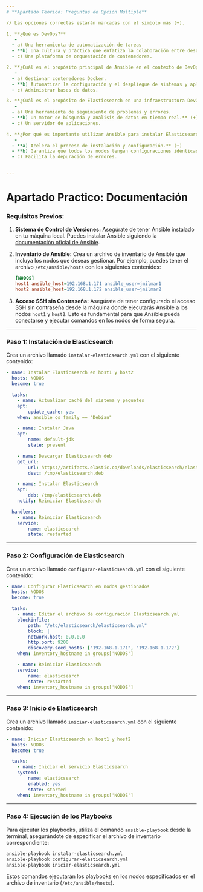 ```yaml
---
# **Apartado Teorico: Preguntas de Opción Multiple**

// Las opciones correctas estarán marcadas con el simbolo más (+).

1. **¿Qué es DevOps?**
   -
  - a) Una herramienta de automatización de tareas
  - **b) Una cultura y práctica que enfatiza la colaboración entre desarrollo y operaciones.** (+)
  - c) Una plataforma de orquestación de contenedores.

2. **¿Cuál es el propósito principal de Ansible en el contexto de DevOps?**
   -
  - a) Gestionar contenedores Docker.
  - **b) Automatizar la configuración y el despliegue de sistemas y aplicaciones.** (+)
  - c) Administrar bases de datos.

3. **¿Cuál es el propósito de Elasticsearch en una infraestructura DevOps?**
   -
  - a) Una herramienta de seguimiento de problemas y errores.
  - **b) Un motor de búsqueda y análisis de datos en tiempo real.** (+)
  - c) Un servidor de aplicaciones.

4. **¿Por qué es importante utilizar Ansible para instalar Elasticsearch en lugar de configurarlo manualmente en cada nodo?**
   -
  - **a) Acelera el proceso de instalación y configuración.** (+)
  - **b) Garantiza que todos los nodos tengan configuraciones idénticas.** (+)
  - c) Facilita la depuración de errores.


---
```


# **Apartado Practico: Documentación**

### **Requisitos Previos:**

1. **Sistema de Control de Versiones:**
   Asegúrate de tener Ansible instalado en tu máquina local. Puedes instalar Ansible siguiendo la [documentación oficial de Ansible](https://docs.ansible.com/ansible/latest/installation_guide/intro_installation.html).

2. **Inventario de Ansible:**
   Crea un archivo de inventario de Ansible que incluya los nodos que deseas gestionar. Por ejemplo, puedes tener el archivo `/etc/ansible/hosts` con los siguientes contenidos:

   ```ini
   [NODOS]
   host1 ansible_host=192.168.1.171 ansible_user=jmilmar1
   host2 ansible_host=192.168.1.172 ansible_user=jmilmar2
   ```

3. **Acceso SSH sin Contraseña:**
   Asegúrate de tener configurado el acceso SSH sin contraseña desde la máquina donde ejecutarás Ansible a los nodos `host1` y `host2`. Esto es fundamental para que Ansible pueda conectarse y ejecutar comandos en los nodos de forma segura.
  ---
### **Paso 1: Instalación de Elasticsearch**

Crea un archivo llamado `instalar-elasticsearch.yml` con el siguiente contenido:

```yaml
- name: Instalar Elasticsearch en host1 y host2
  hosts: NODOS
  become: true

  tasks:
	- name: Actualizar caché del sistema y paquetes
  	apt:
    	update_cache: yes
  	when: ansible_os_family == "Debian"

	- name: Instalar Java
  	apt:
    	name: default-jdk
    	state: present

	- name: Descargar Elasticsearch deb
  	get_url:
    	url: https://artifacts.elastic.co/downloads/elasticsearch/elasticsearch-7.10.0-amd64.deb
    	dest: /tmp/elasticsearch.deb

	- name: Instalar Elasticsearch
  	apt:
    	deb: /tmp/elasticsearch.deb
  	notify: Reiniciar Elasticsearch

  handlers:
	- name: Reiniciar Elasticsearch
  	service:
    	name: elasticsearch
    	state: restarted
```
  ---
### **Paso 2: Configuración de Elasticsearch**

Crea un archivo llamado `configurar-elasticsearch.yml` con el siguiente contenido:

```yaml
- name: Configurar Elasticsearch en nodos gestionados
  hosts: NODOS
  become: true

  tasks:
	- name: Editar el archivo de configuración Elasticsearch.yml
  	blockinfile:
    	path: "/etc/elasticsearch/elasticsearch.yml"
    	block: |
      	network.host: 0.0.0.0
      	http.port: 9200
      	discovery.seed_hosts: ["192.168.1.171", "192.168.1.172"]
  	when: inventory_hostname in groups['NODOS']

	- name: Reiniciar Elasticsearch
  	service:
    	name: elasticsearch
    	state: restarted
  	when: inventory_hostname in groups['NODOS']
```
  ---
### **Paso 3: Inicio de Elasticsearch**

Crea un archivo llamado `iniciar-elasticsearch.yml` con el siguiente contenido:

```yaml
- name: Iniciar Elasticsearch en host1 y host2
  hosts: NODOS
  become: true

  tasks:
	- name: Iniciar el servicio Elasticsearch
  	systemd:
    	name: elasticsearch
    	enabled: yes
    	state: started
  	when: inventory_hostname in groups['NODOS']
```
  ---
### **Paso 4: Ejecución de los Playbooks**

Para ejecutar los playbooks, utiliza el comando `ansible-playbook` desde la terminal, asegurándote de especificar el archivo de inventario correspondiente:

```bash
ansible-playbook instalar-elasticsearch.yml
ansible-playbook configurar-elasticsearch.yml
ansible-playbook iniciar-elasticsearch.yml
```

Estos comandos ejecutarán los playbooks en los nodos especificados en el archivo de inventario (`/etc/ansible/hosts`).
